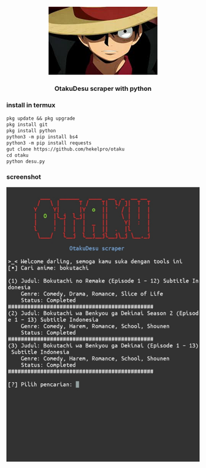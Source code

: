 <p align="center"><img src="https://github.com/hekelpro/otaku/blob/main/images/images.jpg" /></p>
<div align="center"><h3>OtakuDesu scraper with python</h3></div>

### install in termux
````
pkg update && pkg upgrade
pkg install git
pkg install python
python3 -m pip install bs4
python3 -m pip install requests
gut clone https://github.com/hekelpro/otaku
cd otaku
python desu.py
````

### screenshot
![ss](https://github.com/hekelpro/otaku/blob/main/images/IMG_20211028_101038.jpg)

